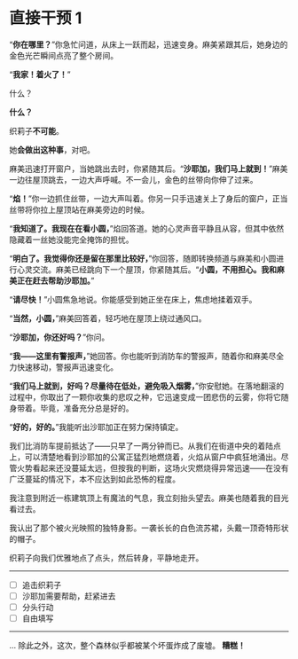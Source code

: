 # 直接干预 1

“**你在哪里？**”你急忙问道，从床上一跃而起，迅速变身。麻美紧跟其后，她身边的金色光芒瞬间点亮了整个房间。

“**我家！着火了！**”

什么？

**什么？**

织莉子**不可能**。

她**会做出这种事**，对吧。

麻美迅速打开窗户，当她跳出去时，你紧随其后。“**沙耶加，我们马上就到！**”麻美一边往屋顶跳去，一边大声呼喊。不一会儿，金色的丝带向你伸了过来。

“**焰！**”你一边抓住丝带，一边大声叫着。你另一只手迅速关上了身后的窗户，正当丝带将你拉上屋顶站在麻美旁边的时候。

“**我知道了。我现在在看小圆，**”焰回答道。她的心灵声音平静且从容，但其中依然隐藏着一丝她没能完全掩饰的担忧。

“**明白了。我觉得你还是留在那里比较好，**”你回答，随即转换频道与麻美和小圆进行心灵交流。麻美已经跳向下一个屋顶，你紧随其后。“**小圆，不用担心。我和麻美正在赶去帮助沙耶加。**”

“**请尽快！**”小圆焦急地说。你能感受到她正坐在床上，焦虑地揉着双手。

“**当然，小圆，**”麻美回答着，轻巧地在屋顶上绕过通风口。

“**沙耶加，你还好吗？**”你问。

“**我——这里有警报声，**”她回答。你也能听到消防车的警报声，随着你和麻美尽全力快速移动，警报声迅速变化。

“**我们马上就到，好吗？尽量待在低处，避免吸入烟雾，**”你安慰她。在落地翻滚的过程中，你取出了一颗你收集的悲叹之种，它迅速变成一团悲伤的云雾，你将它随身带着。毕竟，准备充分总是好的。

“**好的，好的。**”我能听出沙耶加正在努力保持镇定。

我们比消防车提前抵达了——只早了一两分钟而已。从我们在街道中央的着陆点上，可以清楚地看到沙耶加的公寓正猛烈地燃烧着，火焰从窗户中疯狂地涌出。尽管火势看起来还没蔓延太远，但按我的判断，这场火灾燃烧得异常迅速——在没有广泛蔓延的情况下，本不应达到如此恐怖的程度。

我注意到附近一栋建筑顶上有魔法的气息，我立刻抬头望去。麻美也随着我的目光看过去。

我认出了那个被火光映照的独特身影。一袭长长的白色流苏裙，头戴一顶奇特形状的帽子。

织莉子向我们优雅地点了点头，然后转身，平静地走开。

---

- [ ] 追击织莉子
- [ ] 沙耶加需要帮助，赶紧进去
- [ ] 分头行动
- [ ] 自由填写

---

... 除此之外，这次，整个森林似乎都被某个坏蛋炸成了废墟。
**糟糕！**
